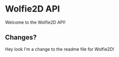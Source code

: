 # Wolfie2D API
Welcome to the Wolfie2D API!

## Changes?
Hey look I'm a change to the readme file for Wolfie2D!